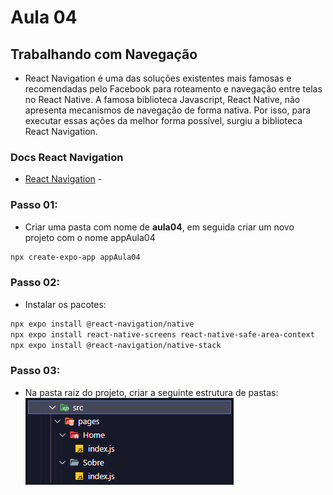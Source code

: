 # Aula 04
## Trabalhando com Navegação

- React Navigation é uma das soluções existentes mais famosas e recomendadas pelo Facebook para roteamento e navegação entre telas no React Native. A famosa biblioteca Javascript, React Native, não apresenta mecanismos de navegação de forma nativa. Por isso, para executar essas ações da melhor forma possível, surgiu a biblioteca React Navigation.

### Docs React Navigation

- [React Navigation](https://reactnavigation.org/docs/getting-started/) - 

### Passo 01:   
- Criar uma pasta com nome de **aula04**, em seguida criar um novo projeto com o nome appAula04

``` bash
npx create-expo-app appAula04
```

### Passo 02:  

- Instalar os pacotes:  

```bash
npx expo install @react-navigation/native
npx expo install react-native-screens react-native-safe-area-context
npx expo install @react-navigation/native-stack
```

### Passo 03:  

- Na pasta raiz do projeto, criar a seguinte estrutura de pastas:  
![image](./imgs/estrutura.png)  

